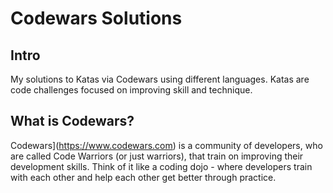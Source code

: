 # Codewars Solutions

## Intro
My solutions to Katas via Codewars using different languages.
Katas are code challenges focused on improving skill and technique.

## What is Codewars?
Codewars](https://www.codewars.com) is a community of developers, who are called Code Warriors (or just warriors), that train 
on improving their development skills. Think of it like a coding dojo - where developers train with each other and help each 
other get better through practice.
